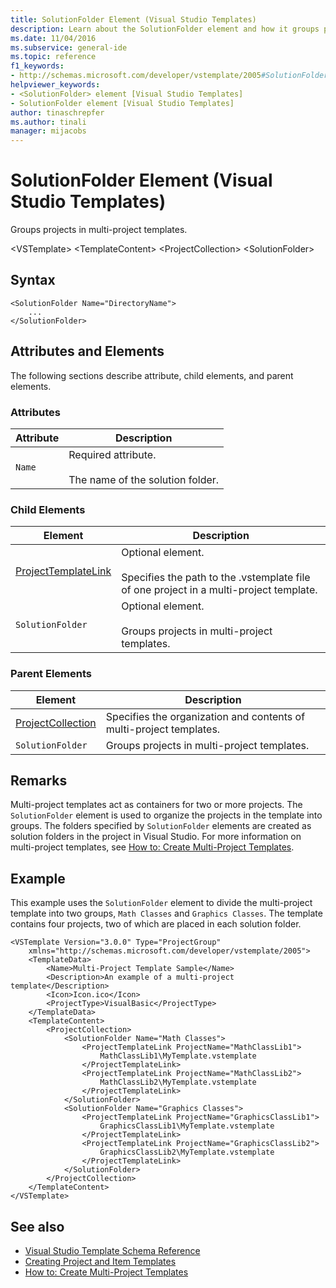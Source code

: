 ```yaml
---
title: SolutionFolder Element (Visual Studio Templates)
description: Learn about the SolutionFolder element and how it groups projects in multi-project templates.
ms.date: 11/04/2016
ms.subservice: general-ide
ms.topic: reference
f1_keywords:
- http://schemas.microsoft.com/developer/vstemplate/2005#SolutionFolder
helpviewer_keywords:
- <SolutionFolder> element [Visual Studio Templates]
- SolutionFolder element [Visual Studio Templates]
author: tinaschrepfer
ms.author: tinali
manager: mijacobs
---
```

# SolutionFolder Element (Visual Studio Templates)

Groups projects in multi-project templates.

 \<VSTemplate>
 \<TemplateContent>
 \<ProjectCollection>
 \<SolutionFolder>

## Syntax

```
<SolutionFolder Name="DirectoryName">
    ...
</SolutionFolder>
```

## Attributes and Elements
 The following sections describe attribute, child elements, and parent elements.

### Attributes

|Attribute|Description|
|---------------|-----------------|
|`Name`|Required attribute.<br /><br /> The name of the solution folder.|

### Child Elements

|Element|Description|
|-------------|-----------------|
|[ProjectTemplateLink](../extensibility/projecttemplatelink-element-visual-studio-templates.md)|Optional element.<br /><br /> Specifies the path to the .vstemplate file of one project in a multi-project template.|
|`SolutionFolder`|Optional element.<br /><br /> Groups projects in multi-project templates.|

### Parent Elements

|Element|Description|
|-------------|-----------------|
|[ProjectCollection](../extensibility/projectcollection-element-visual-studio-templates.md)|Specifies the organization and contents of multi-project templates.|
|`SolutionFolder`|Groups projects in multi-project templates.|

## Remarks
 Multi-project templates act as containers for two or more projects. The `SolutionFolder` element is used to organize the projects in the template into groups. The folders specified by `SolutionFolder` elements are created as solution folders in the project in Visual Studio. For more information on multi-project templates, see [How to: Create Multi-Project Templates](../ide/how-to-create-multi-project-templates.md).

## Example
 This example uses the `SolutionFolder` element to divide the multi-project template into two groups, `Math Classes` and `Graphics Classes`. The template contains four projects, two of which are placed in each solution folder.

```
<VSTemplate Version="3.0.0" Type="ProjectGroup"
    xmlns="http://schemas.microsoft.com/developer/vstemplate/2005">
    <TemplateData>
        <Name>Multi-Project Template Sample</Name>
        <Description>An example of a multi-project template</Description>
        <Icon>Icon.ico</Icon>
        <ProjectType>VisualBasic</ProjectType>
    </TemplateData>
    <TemplateContent>
        <ProjectCollection>
            <SolutionFolder Name="Math Classes">
                <ProjectTemplateLink ProjectName="MathClassLib1">
                    MathClassLib1\MyTemplate.vstemplate
                </ProjectTemplateLink>
                <ProjectTemplateLink ProjectName="MathClassLib2">
                    MathClassLib2\MyTemplate.vstemplate
                </ProjectTemplateLink>
            </SolutionFolder>
            <SolutionFolder Name="Graphics Classes">
                <ProjectTemplateLink ProjectName="GraphicsClassLib1">
                    GraphicsClassLib1\MyTemplate.vstemplate
                </ProjectTemplateLink>
                <ProjectTemplateLink ProjectName="GraphicsClassLib2">
                    GraphicsClassLib2\MyTemplate.vstemplate
                </ProjectTemplateLink>
            </SolutionFolder>
        </ProjectCollection>
    </TemplateContent>
</VSTemplate>
```

## See also
- [Visual Studio Template Schema Reference](../extensibility/visual-studio-template-schema-reference.md)
- [Creating Project and Item Templates](../ide/creating-project-and-item-templates.md)
- [How to: Create Multi-Project Templates](../ide/how-to-create-multi-project-templates.md)
